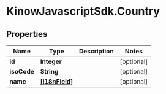 # KinowJavascriptSdk.Country

## Properties
Name | Type | Description | Notes
------------ | ------------- | ------------- | -------------
**id** | **Integer** |  | [optional] 
**isoCode** | **String** |  | [optional] 
**name** | [**[I18nField]**](I18nField.md) |  | [optional] 


